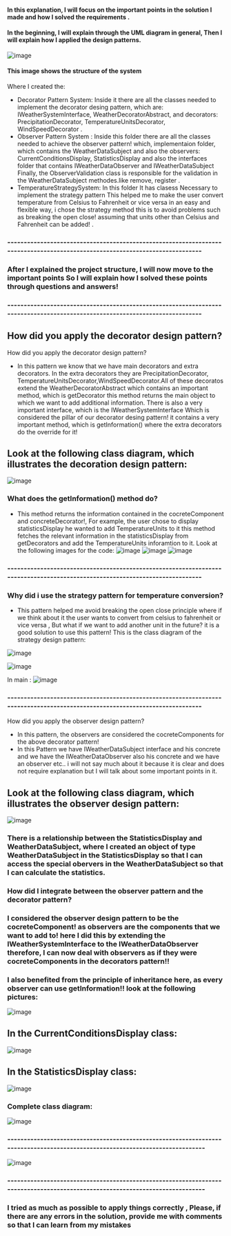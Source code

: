 #### In this explanation, I will focus on the important points in the solution I made and how I solved the requirements .

#### In the beginning, I will explain through the UML diagram in general, Then I will explain how I applied the design patterns.


![image](https://github.com/Muhammad-Qzih/Advance-Software-Assaignmets/assets/116916960/8e56d89a-032d-4a44-a7dc-12a83777068f)
####  This image shows the structure of the system
Where I created the:
- Decorator Pattern System:   Inside it there are all the classes needed to implement the decorator desing pattern, which are: IWeatherSystemInterface, WeatherDecoratorAbstract, and decorators: PrecipitationDecorator, TemperatureUnitsDecorator, WindSpeedDecorator .
- Observer Pattern System : Inside this folder there are all the classes needed to achieve the observer pattern!  which, implementaion folder, which contains the WeatherDataSubject and also the observers: CurrentConditionsDisplay, StatisticsDisplay and also the interfaces folder that contains IWeatherDataObserver and IWeatherDataSubject Finally, the ObserverValidation class is responsible for the validation in the WeatherDataSubject methodes.like remove, register .   
- TemperatureStrategySystem:  In this folder
It has clasess
Necessary to implement the strategy pattern
This helped me to make the user convert temperature from Celsius to Fahrenheit or vice versa in an easy and flexible way, i chose the strategy method this is to avoid problems such as breaking the open close! assuming that units other than Celsius and Fahrenheit can be added! . 

### ----------------------------------------------------------------------------------------------------------------------------
### After I explained the project structure, I will now move to the important points So I will explain how I solved these points through questions and answers!
### ----------------------------------------------------------------------------------------------------------------------------

## How did you apply the decorator design pattern?
How did you apply the decorator design pattern?
-  In this pattern we know that we have main decorators and extra decorators. In the extra decorators they are PrecipitationDecorator, TemperatureUnitsDecorator,WindSpeedDecorator.All of these decoratos extend the WeatherDecoratorAbstract which contains an important method, which is getDecorator this method returns the main object to which we want to add additional information. There is also a very important interface, which is the IWeatherSystemInterface Which is considered the pillar of our decorator desing pattern! it contains a very important method, which is getInformation() where the extra decorators do the override for it!
## Look at the following class diagram, which illustrates the decoration design pattern:
![image](https://github.com/Muhammad-Qzih/Advance-Software-Assaignmets/assets/116916960/615fa82c-3797-4e02-96cb-663a90d1d88f)

### What does the getInformation() method do?
- This method returns the information contained in the cocreteComponent and concreteDecorator!, For example, the user chose to display statisticsDisplay he wanted to add TemperatureUnits to it this method fetches the relevant information in the statisticsDisplay from getDecorators and add the TemperatureUnits inforamtion to it.
Look at the following images for the code:
![image](https://github.com/Muhammad-Qzih/Advance-Software-Assaignmets/assets/116916960/16b377f1-2d79-436c-a123-89e3d9cb1a9e)
![image](https://github.com/Muhammad-Qzih/Advance-Software-Assaignmets/assets/116916960/c3adc187-fc07-4ca5-a9aa-9af599993a94)
![image](https://github.com/Muhammad-Qzih/Advance-Software-Assaignmets/assets/116916960/dccd28be-1ee2-4c07-a35e-a4369f2e8ace)
### ----------------------------------------------------------------------------------------------------------------------------

### Why did i use the strategy pattern for temperature conversion?
- This pattern helped me avoid breaking the open close principle where if we think about it the user wants to convert from celsius to fahrenheit or vice versa , But what if we want to add another unit in the future? it is a good solution to use this pattern! This is the class diagram of the strategy design pattern:
  
![image](https://github.com/Muhammad-Qzih/Advance-Software-Assaignmets/assets/116916960/04450341-53b3-4bea-819c-1b9ac453057a)

![image](https://github.com/Muhammad-Qzih/Advance-Software-Assaignmets/assets/116916960/727c979f-e705-45f0-9d25-5b39e97f4635)

In main : 
![image](https://github.com/Muhammad-Qzih/Advance-Software-Assaignmets/assets/116916960/38e817ea-2cfe-4836-9589-369d8e35b504)
 
### ----------------------------------------------------------------------------------------------------------------------------
How did you apply the observer  design pattern?
- In this pattern, the observers are considered the cocreteComponents for the above decorator pattern!
- In this Pattern we have IWeatherDataSubject interface and his concrete and we have the IWeatherDataObserver also his concrete and we have an observer etc.. i will not say much about it because it is clear and does not require explanation but I will talk about some important points in it.
##  Look at the following class diagram, which illustrates the observer design pattern:
![image](https://github.com/Muhammad-Qzih/Advance-Software-Assaignmets/assets/116916960/f1f8f21e-4d85-433d-b94f-9d331dbfa540)

### There is a relationship between the StatisticsDisplay and WeatherDataSubject, where I created an object of type WeatherDataSubject in the StatisticsDisplay so that I can access the special obervers in the WeatherDataSubject so that I can calculate the statistics.

### How did I integrate between the observer pattern and the decorator pattern?
### I considered the observer design pattern to be the cocreteComponent! as observers are the components that we want to add to! here I did this by extending the IWeatherSystemInterface to the IWeatherDataObserver therefore, I can now deal with observers as if they were cocreteComponents in the decorators pattern!!
### I also benefited from the principle of inheritance here, as every observer can use getInformation!! look at the following pictures:

![image](https://github.com/Muhammad-Qzih/Advance-Software-Assaignmets/assets/116916960/a30415c4-7caf-48ef-abcb-7fc92fde3086)

## In the CurrentConditionsDisplay class: 
![image](https://github.com/Muhammad-Qzih/Advance-Software-Assaignmets/assets/116916960/85933628-daaf-4a4d-a158-e2680e85282d)

## In the StatisticsDisplay class:
![image](https://github.com/Muhammad-Qzih/Advance-Software-Assaignmets/assets/116916960/abdbf1f4-03e5-437d-9a59-a5f789b20f9e)

### Complete class diagram: 
![image](https://github.com/Muhammad-Qzih/Advance-Software-Assaignmets/assets/116916960/94f92ce4-bfe2-4fbb-9771-8c6cf6d3b95f)
### -----------------------------------------------------------------------------------------------------------------------------
![image](https://github.com/Muhammad-Qzih/Advance-Software-Assaignmets/assets/116916960/1b5a6771-8eeb-4f7f-a0ca-d6e09949096b)

### -----------------------------------------------------------------------------------------------------------------------------

### I tried as much as possible to apply things correctly , Please, if there are any errors in the solution, provide me with comments so that I can learn from my mistakes

